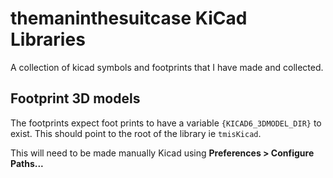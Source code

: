 # themaninthesuitcase KiCad Libraries

A collection of kicad symbols and footprints that I have made and collected.

## Footprint 3D models
The footprints expect foot prints to have a variable `{KICAD6_3DMODEL_DIR}` to exist. This should point to the root of the library ie `tmisKicad`.

This will need to be made manually Kicad using **Preferences > Configure Paths...**

